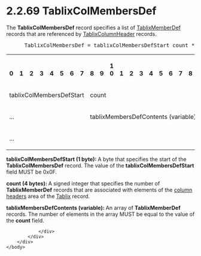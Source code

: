 <html dir="LTR" xmlns:mshelp="http://msdn.microsoft.com/mshelp" xmlns:ddue="http://ddue.schemas.microsoft.com/authoring/2003/5" xmlns:xlink="http://www.w3.org/1999/xlink" xmlns:tool="http://www.microsoft.com/tooltip">
    <head>
        <meta http-equiv="Content-Type" content="text/html; CHARSET=utf-8"></meta>
        <meta name="save" content="history"></meta>
        <title>2.2.69 TablixColMembersDef</title>
        <xml>
            <mshelp:toctitle title="2.2.69 TablixColMembersDef"></mshelp:toctitle>
            <mshelp:rltitle title="[MS-RPL]: TablixColMembersDef"></mshelp:rltitle>
            <mshelp:keyword index="A" term="4a92b478-cd9e-4a78-9c82-fd9497063e36"></mshelp:keyword>
            <mshelp:attr name="DCSext.ContentType" value="open specification"></mshelp:attr>
            <mshelp:attr name="AssetID" value="4a92b478-cd9e-4a78-9c82-fd9497063e36"></mshelp:attr>
            <mshelp:attr name="TopicType" value="kbRef"></mshelp:attr>
            <mshelp:attr name="DCSext.Title" value="[MS-RPL]: TablixColMembersDef" />
        </xml>
    </head>
    <body>
        <div id="header">
            <h1 class="heading">2.2.69 TablixColMembersDef</h1>
        </div>
        <div id="mainSection">
            <div id="mainBody">
                <div id="allHistory" class="saveHistory"></div>
                <div id="sectionSection0" class="section" name="collapseableSection">
                    

<p>The <b>TablixColMembersDef</b> record specifies a list of <a href="c89fe2a9-b892-46ee-b6d6-b412ffd6b3cd.md">TablixMemberDef</a> records
that are referenced by <a href="968a6852-ede1-4bf1-8006-1dab2aea178b.md">TablixColumnHeader</a>
records.           </p>

<dl>
<dd>
<div><pre> TablixColMembersDef = tablixColMembersDefStart count *TablixMemberDef
</pre></div>
</dd></dl>

<table>
 <tr>
  <th><p><br>0</p></th>
  <th><p><br>1</p></th>
  <th><p><br>2</p></th>
  <th><p><br>3</p></th>
  <th><p><br>4</p></th>
  <th><p><br>5</p></th>
  <th><p><br>6</p></th>
  <th><p><br>7</p></th>
  <th><p><br>8</p></th>
  <th><p><br>9</p></th>
  <th><p>1<br>0</p></th>
  <th><p><br>1</p></th>
  <th><p><br>2</p></th>
  <th><p><br>3</p></th>
  <th><p><br>4</p></th>
  <th><p><br>5</p></th>
  <th><p><br>6</p></th>
  <th><p><br>7</p></th>
  <th><p><br>8</p></th>
  <th><p><br>9</p></th>
  <th><p>2<br>0</p></th>
  <th><p><br>1</p></th>
  <th><p><br>2</p></th>
  <th><p><br>3</p></th>
  <th><p><br>4</p></th>
  <th><p><br>5</p></th>
  <th><p><br>6</p></th>
  <th><p><br>7</p></th>
  <th><p><br>8</p></th>
  <th><p><br>9</p></th>
  <th><p>3<br>0</p></th>
  <th><p><br>1</p></th>
 </tr>
 <tr>
  <td colspan="8">
  <p>tablixColMembersDefStart</p>
  </td>
  <td colspan="24">
  <p>count</p>
  </td>
 </tr>
 <tr>
  <td colspan="8">
  <p>...</p>
  </td>
  <td colspan="24">
  <p>tablixMembersDefContents
  (variable)</p>
  </td>
 </tr>
 <tr>
  <td colspan="32">
  <p>...</p>
  </td>
 </tr>
</table>

<p><b>tablixColMembersDefStart (1 byte): </b>A byte that
specifies the start of the <b>TablixColMembersDef</b> record. The value of the <b>tablixColMembersDefStart</b>
field MUST be 0x0F.</p>

<p><b>count (4 bytes): </b>A signed integer that
specifies the number of <b>TablixMemberDef</b> records that are associated with
elements of the <a href="75ae48f7-746b-4b41-919c-6699fa28b3ef.md#gt_b44f1311-4a23-47b8-95a3-71a765d42c80">column
headers</a> area of the <a href="f8ea94d9-d2b6-4d7f-8dc4-59faa3a98b93.md">Tablix</a>
record.</p>

<p><b>tablixMembersDefContents (variable): </b>An array
of <b>TablixMemberDef</b> records. The number of elements in the array MUST be
equal to the value of the <b>count</b> field.</p>


                </div>
            </div>
        </div>
    </body>
</html>